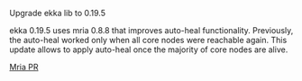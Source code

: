 Upgrade ekka lib to 0.19.5

ekka 0.19.5 uses mria 0.8.8 that improves auto-heal functionality.
Previously, the auto-heal worked only when all core nodes were reachable again.
This update allows to apply auto-heal once the majority of core nodes are alive. 

[Mria PR](https://github.com/emqx/mria/pull/180)
